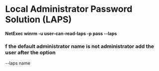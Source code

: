 # Local Administrator Password Solution (LAPS)

#### NetExec winrm <ip> -u user-can-read-laps -p pass --laps

### f the default administrator name is not administrator add the user after the option

--laps name
